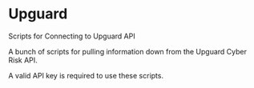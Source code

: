 # Upguard
Scripts for Connecting to Upguard API


A bunch of scripts for pulling information down from the Upguard Cyber Risk API.

A valid API key is required to use these scripts.

